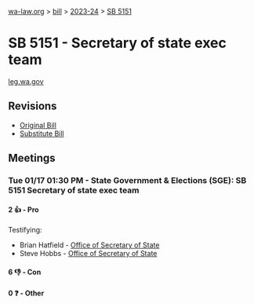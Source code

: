 [wa-law.org](/) > [bill](/bill/) > [2023-24](/bill/2023-24/) > [SB 5151](/bill/2023-24/sb/5151/)

# SB 5151 - Secretary of state exec team
[leg.wa.gov](https://app.leg.wa.gov/billsummary?BillNumber=5151&Year=2023&Initiative=false)

## Revisions
* [Original Bill](1/)
* [Substitute Bill](S/)

## Meetings
### Tue 01/17 01:30 PM - State Government & Elections (SGE): SB 5151 Secretary of state exec team
#### 2 👍 - Pro
Testifying:
* Brian Hatfield - [Office of Secretary of State](/org/office_of_secretary_of_state/)
* Steve Hobbs - [Office of Secretary of State](/org/office_of_secretary_of_state/)

#### 6 👎 - Con

#### 0 ❓ - Other
